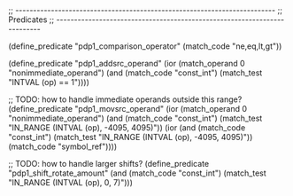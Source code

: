 ;; -------------------------------------------------------------------------
;; Predicates
;; -------------------------------------------------------------------------

(define_predicate "pdp1_comparison_operator"
  (match_code "ne,eq,lt,gt"))

(define_predicate "pdp1_addsrc_operand"
  (ior (match_operand 0 "nonimmediate_operand")
       (and (match_code "const_int")
	    (match_test "INTVAL (op) == 1"))))

;; TODO: how to handle immediate operands outside this range?
(define_predicate "pdp1_movsrc_operand"
  (ior (match_operand 0 "nonimmediate_operand")
       (and (match_code "const_int")
	    (match_test "IN_RANGE (INTVAL (op), -4095, 4095)"))
       (ior (and (match_code "const_int")
		 (match_test "IN_RANGE (INTVAL (op), -4095, 4095)"))
	    (match_code "symbol_ref"))))

;; TODO: how to handle larger shifts?
(define_predicate "pdp1_shift_rotate_amount"
  (and (match_code "const_int")
       (match_test "IN_RANGE (INTVAL (op), 0, 7)")))
